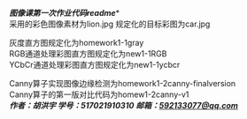 *******图像课第一次作业代码readme********  
采用的彩色图像素材为lion.jpg 规定化的目标彩图为car.jpg  

灰度直方图规定化为homework1-1gray  
RGB通道处理彩图直方图规定化为new1-1RGB  
YCbCr通道处理彩图直方图规定化为new1-1ycbcr  

Canny算子实现图像边缘检测为homework1-2canny-finalversion  
Canny算子的第一版对比代码为homew1-2canny-v1  
*****作者：胡洪宇    学号：517021910310   邮箱：592133077@qq.com*****
